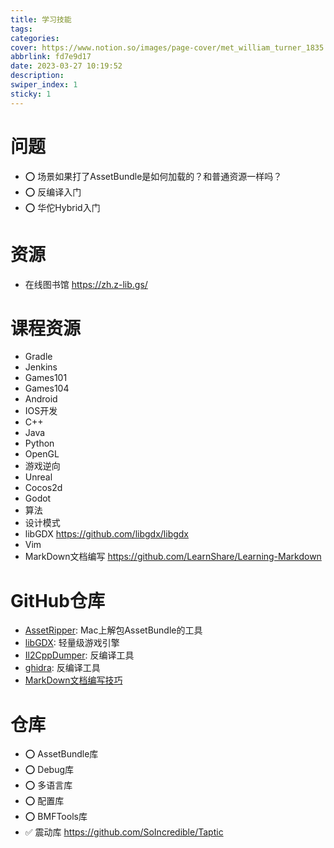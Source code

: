 ```yaml
---
title: 学习技能
tags:
categories:
cover: https://www.notion.so/images/page-cover/met_william_turner_1835.jpg
abbrlink: fd7e9d17
date: 2023-03-27 10:19:52
description:
swiper_index: 1
sticky: 1
---
```


# 问题

- ⭕️ 场景如果打了AssetBundle是如何加载的？和普通资源一样吗？
- ⭕️ 反编译入门
- ⭕️ 华佗Hybrid入门

# 资源

- 在线图书馆 https://zh.z-lib.gs/

# 课程资源

- Gradle
- Jenkins
- Games101
- Games104
- Android
- IOS开发
- C++
- Java
- Python
- OpenGL
- 游戏逆向
- Unreal
- Cocos2d
- Godot
- 算法
- 设计模式
- libGDX https://github.com/libgdx/libgdx
- Vim
- MarkDown文档编写 https://github.com/LearnShare/Learning-Markdown
  
# GitHub仓库

- [AssetRipper](https://github.com/AssetRipper/AssetRipper): Mac上解包AssetBundle的工具
- [libGDX](https://github.com/libgdx/libgdx): 轻量级游戏引擎
- [Il2CppDumper](https://github.com/Perfare/Il2CppDumper): 反编译工具
- [ghidra](https://github.com/NationalSecurityAgency/ghidra): 反编译工具
- [MarkDown文档编写技巧](https://github.com/LearnShare/Learning-Markdown)

# 仓库

- ⭕️ AssetBundle库
- ⭕️ Debug库
- ⭕️ 多语言库
- ⭕️ 配置库
- ⭕️ BMFTools库
- ✅ 震动库 https://github.com/SoIncredible/Taptic


